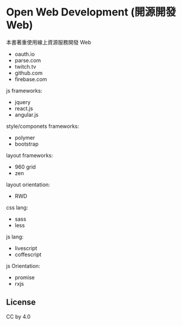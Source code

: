 # Open Web Development (開源開發 Web)

本書著重使用線上資源服務開發 Web

* oauth.io
* parse.com
* twitch.tv
* github.com
* firebase.com

js frameworks:

* jquery
* react.js
* angular.js

style/componets frameworks:

* polymer
* bootstrap

layout frameworks:

* 960 grid
* zen

layout orientation:

* RWD

css lang:

* sass
* less

js lang:

* livescript
* coffescript

js Orientation:

* promise
* rxjs

## License

CC by 4.0
